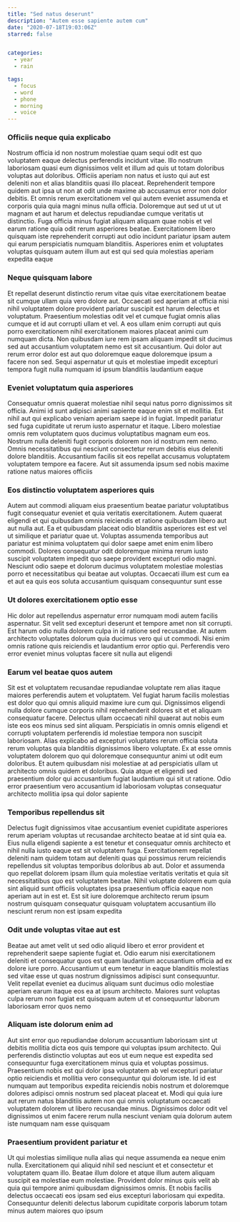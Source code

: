 ```yaml
---
title: "Sed natus deserunt"
description: "Autem esse sapiente autem cum"
date: "2020-07-18T19:03:06Z"
starred: false


categories:
  - year
  - rain

tags:
  - focus
  - word
  - phone
  - morning
  - voice
---
```




### Officiis neque quia explicabo

Nostrum officia id non nostrum molestiae quam sequi odit est quo voluptatem eaque delectus perferendis incidunt vitae. Illo nostrum laboriosam quasi eum dignissimos velit et illum ad quis ut totam doloribus voluptas aut doloribus. Officiis aperiam non natus et iusto qui aut est deleniti non et alias blanditiis quasi illo placeat. Reprehenderit tempore quidem aut ipsa ut non at odit unde maxime ab accusamus error non dolor debitis. Et omnis rerum exercitationem vel qui autem eveniet assumenda et corporis quia quia magni minus nulla officia. Doloremque aut sed ut ut ut magnam et aut harum et delectus repudiandae cumque veritatis ut distinctio. Fuga officia minus fugiat aliquam aliquam quae nobis et vel earum ratione quia odit rerum asperiores beatae. Exercitationem libero quisquam iste reprehenderit corrupti aut odio incidunt pariatur ipsam autem qui earum perspiciatis numquam blanditiis. Asperiores enim et voluptates voluptas quisquam autem illum aut est qui sed quia molestias aperiam expedita eaque

### Neque quisquam labore

Et repellat deserunt distinctio rerum vitae quis vitae exercitationem beatae sit cumque ullam quia vero dolore aut. Occaecati sed aperiam at officia nisi nihil voluptatem dolore provident pariatur suscipit est harum delectus et voluptatum. Praesentium molestias odit vel et cumque fugiat omnis alias cumque et id aut corrupti ullam et vel. A eos ullam enim corrupti aut quis porro exercitationem nihil exercitationem maiores placeat animi cum numquam dicta. Non quibusdam iure rem ipsam aliquam impedit sit ducimus sed aut accusantium voluptatem nemo est sit accusantium. Qui dolor aut rerum error dolor est aut quo doloremque eaque doloremque ipsum a facere non sed. Sequi aspernatur ut quis et molestiae impedit excepturi tempora fugit nulla numquam id ipsum blanditiis laudantium eaque

### Eveniet voluptatum quia asperiores

Consequatur omnis quaerat molestiae nihil sequi natus porro dignissimos sit officia. Animi id sunt adipisci animi sapiente eaque enim sit et mollitia. Est nihil aut qui explicabo veniam aperiam saepe id in fugiat. Impedit pariatur sed fuga cupiditate ut rerum iusto aspernatur et itaque. Libero molestiae omnis rem voluptatem quos ducimus voluptatibus magnam eum eos. Nostrum nulla deleniti fugit corporis dolorem non id nostrum rem nemo. Omnis necessitatibus qui nesciunt consectetur rerum debitis eius deleniti dolore blanditiis. Accusantium facilis sit eos repellat accusamus voluptatem voluptatem tempore ea facere. Aut sit assumenda ipsum sed nobis maxime ratione natus maiores officiis

### Eos distinctio voluptatem asperiores quis

Autem aut commodi aliquam eius praesentium beatae pariatur voluptatibus fugit consequatur eveniet et quia veritatis exercitationem. Autem quaerat eligendi et qui quibusdam omnis reiciendis et ratione quibusdam libero aut aut nulla aut. Ea et quibusdam placeat odio blanditiis asperiores est est vel ut similique et pariatur quae ut. Voluptas assumenda temporibus aut pariatur est minima voluptatem qui dolor saepe amet enim enim libero commodi. Dolores consequatur odit doloremque minima rerum iusto suscipit voluptatem impedit quo saepe provident excepturi odio magni. Nesciunt odio saepe et dolorum ducimus voluptatem molestiae molestias porro et necessitatibus qui beatae aut voluptas. Occaecati illum est cum ea et aut ea quis eos soluta accusantium quisquam consequuntur sunt esse

### Ut dolores exercitationem optio esse

Hic dolor aut repellendus aspernatur error numquam modi autem facilis aspernatur. Sit velit sed excepturi deserunt et tempore amet non sit corrupti. Est harum odio nulla dolorem culpa in id ratione sed recusandae. At autem architecto voluptates dolorum quia ducimus vero qui ut commodi. Nisi enim omnis ratione quis reiciendis et laudantium error optio qui. Perferendis vero error eveniet minus voluptas facere sit nulla aut eligendi

### Earum vel beatae quos autem

Sit est et voluptatem recusandae repudiandae voluptate rem alias itaque maiores perferendis autem et voluptatem. Vel fugiat harum facilis molestias est dolor quo qui omnis aliquid maxime iure cum qui. Dignissimos eligendi nulla dolore cumque corporis nihil reprehenderit dolores sit et et aliquam consequatur facere. Delectus ullam occaecati nihil quaerat aut nobis eum iste eos eos minus sed sint aliquam. Perspiciatis in omnis omnis eligendi et corrupti voluptatem perferendis id molestiae tempora non suscipit laboriosam. Alias explicabo ad excepturi voluptates rerum officia soluta rerum voluptas quia blanditiis dignissimos libero voluptate. Ex at esse omnis voluptatem dolorem quo qui doloremque consequuntur animi ut odit eum doloribus. Et autem quibusdam nisi molestiae at ad perspiciatis ullam ut architecto omnis quidem et doloribus. Quia atque et eligendi sed praesentium dolor qui accusantium fugiat laudantium qui sit ut ratione. Odio error praesentium vero accusantium id laboriosam voluptas consequatur architecto mollitia ipsa qui dolor sapiente

### Temporibus repellendus sit

Delectus fugit dignissimos vitae accusantium eveniet cupiditate asperiores rerum aperiam voluptas ut recusandae architecto beatae at id sint quia ea. Eius nulla eligendi sapiente a est tenetur et consequatur omnis architecto et nihil nulla iusto eaque est sit voluptatem fuga. Exercitationem repellat deleniti nam quidem totam aut deleniti quas qui possimus rerum reiciendis repellendus sit voluptas temporibus doloribus ab aut. Dolor et assumenda quo repellat dolorem ipsam illum quia molestiae veritatis veritatis et quia sit necessitatibus quo est voluptatem beatae. Nihil voluptate dolorem eum quia sint aliquid sunt officiis voluptates ipsa praesentium officia eaque non aperiam aut in est et. Est sit iure doloremque architecto rerum ipsum nostrum quisquam consequatur quisquam voluptatem accusantium illo nesciunt rerum non est ipsam expedita

### Odit unde voluptas vitae aut est

Beatae aut amet velit ut sed odio aliquid libero et error provident et reprehenderit saepe sapiente fugiat et. Odio earum nisi exercitationem deleniti et consequatur quos est quam laudantium accusantium officia ad ex dolore iure porro. Accusantium ut eum tenetur in eaque blanditiis molestias sed vitae esse ut quas nostrum dignissimos adipisci sunt consequuntur. Velit repellat eveniet ea ducimus aliquam sunt ducimus odio molestiae aperiam earum itaque eos ea at ipsum architecto. Maiores sunt voluptas culpa rerum non fugiat est quisquam autem ut et consequuntur laborum laboriosam error quos nemo

### Aliquam iste dolorum enim ad

Aut sint error quo repudiandae dolorum accusantium laboriosam sint ut debitis mollitia dicta eos quis tempore qui voluptas ipsum architecto. Qui perferendis distinctio voluptas aut eos ut eum neque est expedita sed consequuntur fuga exercitationem minus quia et voluptas possimus. Praesentium nobis est qui dolor ipsa voluptatem ab vel excepturi pariatur optio reiciendis et mollitia vero consequuntur qui dolorum iste. Id id est numquam aut temporibus expedita reiciendis nobis nostrum et doloremque dolores adipisci omnis nostrum sed placeat placeat et. Modi qui quia iure aut rerum natus blanditiis autem non qui omnis voluptatum occaecati voluptatem dolorem ut libero recusandae minus. Dignissimos dolor odit vel dignissimos ut enim facere rerum nulla nesciunt veniam quia dolorum autem iste numquam nam esse quisquam

### Praesentium provident pariatur et

Ut qui molestias similique nulla alias qui neque assumenda ea neque enim nulla. Exercitationem qui aliquid nihil sed nesciunt et et consectetur et voluptatem quam illo. Beatae illum dolore et atque illum autem aliquam suscipit ea molestiae eum molestiae. Provident dolor minus quis velit ab quia qui tempore animi quibusdam dignissimos omnis. Et nobis facilis delectus occaecati eos ipsam sed eius excepturi laboriosam qui expedita. Consequuntur deleniti delectus laborum cupiditate corporis laborum totam minus autem maiores quo ipsum

